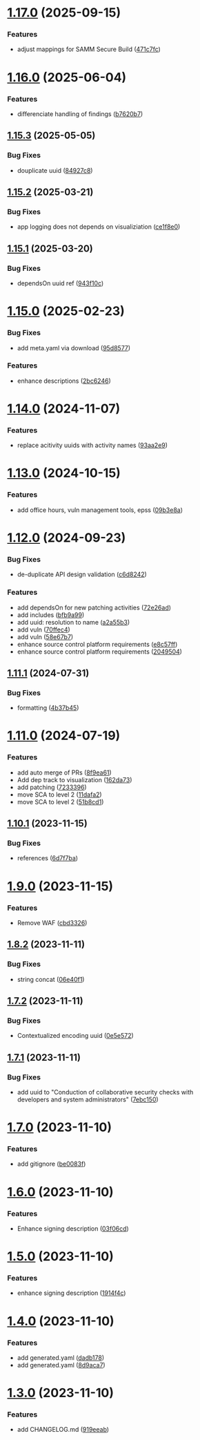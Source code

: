 # [1.17.0](https://github.com/devsecopsmaturitymodel/DevSecOps-MaturityModel-data/compare/v1.16.0...v1.17.0) (2025-09-15)


### Features

* adjust mappings for SAMM Secure Build ([471c7fc](https://github.com/devsecopsmaturitymodel/DevSecOps-MaturityModel-data/commit/471c7fce17e02ef63675047a6620beaf5aa96d2c))

# [1.16.0](https://github.com/devsecopsmaturitymodel/DevSecOps-MaturityModel-data/compare/v1.15.3...v1.16.0) (2025-06-04)


### Features

* differenciate handling of findings ([b7620b7](https://github.com/devsecopsmaturitymodel/DevSecOps-MaturityModel-data/commit/b7620b7fc2c2306e08787657e1c1cf8af42ccda9))

## [1.15.3](https://github.com/devsecopsmaturitymodel/DevSecOps-MaturityModel-data/compare/v1.15.2...v1.15.3) (2025-05-05)


### Bug Fixes

* douplicate uuid ([84927c8](https://github.com/devsecopsmaturitymodel/DevSecOps-MaturityModel-data/commit/84927c85d3409c17a1e762db9fabfde96b7438fe))

## [1.15.2](https://github.com/devsecopsmaturitymodel/DevSecOps-MaturityModel-data/compare/v1.15.1...v1.15.2) (2025-03-21)


### Bug Fixes

* app logging does not depends on visualiziation ([ce1f8e0](https://github.com/devsecopsmaturitymodel/DevSecOps-MaturityModel-data/commit/ce1f8e0b519ac5a5967285ae9df6094ae6187f8b))

## [1.15.1](https://github.com/devsecopsmaturitymodel/DevSecOps-MaturityModel-data/compare/v1.15.0...v1.15.1) (2025-03-20)


### Bug Fixes

* dependsOn uuid ref ([943f10c](https://github.com/devsecopsmaturitymodel/DevSecOps-MaturityModel-data/commit/943f10cb6693af573d9f792f028e5da79797aa0a))

# [1.15.0](https://github.com/devsecopsmaturitymodel/DevSecOps-MaturityModel-data/compare/v1.14.3...v1.15.0) (2025-02-23)


### Bug Fixes

* add meta.yaml via download ([95d8577](https://github.com/devsecopsmaturitymodel/DevSecOps-MaturityModel-data/commit/95d8577b248fb7d56c1e49b7adbd49280255dd14))


### Features

* enhance descriptions ([2bc6246](https://github.com/devsecopsmaturitymodel/DevSecOps-MaturityModel-data/commit/2bc6246e0adb2db2ceb05ac8d975ac3be2418aeb))

# [1.14.0](https://github.com/devsecopsmaturitymodel/DevSecOps-MaturityModel-data/compare/v1.13.0...v1.14.0) (2024-11-07)


### Features

* replace acitivity uuids with activity names ([93aa2e9](https://github.com/devsecopsmaturitymodel/DevSecOps-MaturityModel-data/commit/93aa2e91f732f03d54c273e9bbd53a6e4a8a977b))

# [1.13.0](https://github.com/devsecopsmaturitymodel/DevSecOps-MaturityModel-data/compare/v1.12.0...v1.13.0) (2024-10-15)


### Features

* add office hours, vuln management tools, epss ([09b3e8a](https://github.com/devsecopsmaturitymodel/DevSecOps-MaturityModel-data/commit/09b3e8a69936aec7b10dbdb293cbe41fc864edfe))

# [1.12.0](https://github.com/devsecopsmaturitymodel/DevSecOps-MaturityModel-data/compare/v1.11.1...v1.12.0) (2024-09-23)


### Bug Fixes

* de-duplicate API design validation ([c6d8242](https://github.com/devsecopsmaturitymodel/DevSecOps-MaturityModel-data/commit/c6d82427ddc272f27afc5d7eee36d91e96face14))


### Features

* add dependsOn for new patching activities ([72e26ad](https://github.com/devsecopsmaturitymodel/DevSecOps-MaturityModel-data/commit/72e26ad825e4a8458e39e5e93814ebf3bcb9aa71))
* add includes ([bfb9a99](https://github.com/devsecopsmaturitymodel/DevSecOps-MaturityModel-data/commit/bfb9a993e85cd6c88f79ca314c3cf34e03c1d7be))
* add uuid: resolution to name ([a2a55b3](https://github.com/devsecopsmaturitymodel/DevSecOps-MaturityModel-data/commit/a2a55b363e2c50ef7af9eaca814ef9137f61835d))
* add vuln ([70ffec4](https://github.com/devsecopsmaturitymodel/DevSecOps-MaturityModel-data/commit/70ffec4ddb3ddb2112190b5ca30f97e80eef2d64))
* add vuln ([58e67b7](https://github.com/devsecopsmaturitymodel/DevSecOps-MaturityModel-data/commit/58e67b76c7f4457aac333900bf2430e487a72f2d))
* enhance source control platform requirements ([e8c57ff](https://github.com/devsecopsmaturitymodel/DevSecOps-MaturityModel-data/commit/e8c57ffb898839c26927d0fc827623935e48c82a))
* enhance source control platform requirements ([2049504](https://github.com/devsecopsmaturitymodel/DevSecOps-MaturityModel-data/commit/2049504bfab5d284ecba144814260cad10864e60))

## [1.11.1](https://github.com/devsecopsmaturitymodel/DevSecOps-MaturityModel-data/compare/v1.11.0...v1.11.1) (2024-07-31)


### Bug Fixes

* formatting ([4b37b45](https://github.com/devsecopsmaturitymodel/DevSecOps-MaturityModel-data/commit/4b37b45c9a5f40c2f739f0e8509b7d07fe736224))

# [1.11.0](https://github.com/devsecopsmaturitymodel/DevSecOps-MaturityModel-data/compare/v1.10.1...v1.11.0) (2024-07-19)


### Features

* add auto merge of PRs ([8f9ea61](https://github.com/devsecopsmaturitymodel/DevSecOps-MaturityModel-data/commit/8f9ea61b80c2dab6aea733e35da0ad665618ff44))
* Add dep track to visualization ([162da73](https://github.com/devsecopsmaturitymodel/DevSecOps-MaturityModel-data/commit/162da7338f4e1ad690637122516fd1873147a9e0))
* add patching ([7233396](https://github.com/devsecopsmaturitymodel/DevSecOps-MaturityModel-data/commit/7233396cfc8e8a72cc75f53bbe9067101178fdd2))
* move SCA to level 2 ([11dafa2](https://github.com/devsecopsmaturitymodel/DevSecOps-MaturityModel-data/commit/11dafa271acff38c9c8ae2cca7c3a72022e9df7a))
* move SCA to level 2 ([51b8cd1](https://github.com/devsecopsmaturitymodel/DevSecOps-MaturityModel-data/commit/51b8cd13daec712acee77ec3710557da95453dda))

## [1.10.1](https://github.com/devsecopsmaturitymodel/DevSecOps-MaturityModel-data/compare/v1.10.0...v1.10.1) (2023-11-15)


### Bug Fixes

* references ([6d7f7ba](https://github.com/devsecopsmaturitymodel/DevSecOps-MaturityModel-data/commit/6d7f7ba57413a0b484e83b07bcd54b07d66c10d0))

# [1.9.0](https://github.com/devsecopsmaturitymodel/DevSecOps-MaturityModel-data/compare/v1.8.2...v1.9.0) (2023-11-15)


### Features

* Remove WAF ([cbd3326](https://github.com/devsecopsmaturitymodel/DevSecOps-MaturityModel-data/commit/cbd3326fa4d1c783e953669f5ddcdfead618f38f))

## [1.8.2](https://github.com/devsecopsmaturitymodel/DevSecOps-MaturityModel-data/compare/v1.8.1...v1.8.2) (2023-11-11)


### Bug Fixes

* string concat ([06e40f1](https://github.com/devsecopsmaturitymodel/DevSecOps-MaturityModel-data/commit/06e40f1a5357c4bcb66c1d5976923a1d9b5afc82))

## [1.7.2](https://github.com/devsecopsmaturitymodel/DevSecOps-MaturityModel-data/compare/v1.7.1...v1.7.2) (2023-11-11)


### Bug Fixes

* Contextualized encoding uuid ([0e5e572](https://github.com/devsecopsmaturitymodel/DevSecOps-MaturityModel-data/commit/0e5e572fc2365d8c4574f3262bf09d6659b4b46d))

## [1.7.1](https://github.com/devsecopsmaturitymodel/DevSecOps-MaturityModel-data/compare/v1.7.0...v1.7.1) (2023-11-11)


### Bug Fixes

* add uuid to "Conduction of collaborative security checks with developers and system administrators" ([7ebc150](https://github.com/devsecopsmaturitymodel/DevSecOps-MaturityModel-data/commit/7ebc150cb3fa9df2ac49e5b20a608ecdc2a2b98c))

# [1.7.0](https://github.com/devsecopsmaturitymodel/DevSecOps-MaturityModel-data/compare/v1.6.0...v1.7.0) (2023-11-10)


### Features

* add gitignore ([be0083f](https://github.com/devsecopsmaturitymodel/DevSecOps-MaturityModel-data/commit/be0083f406b8f161a2f7e810f38205d7b8423c04))

# [1.6.0](https://github.com/devsecopsmaturitymodel/DevSecOps-MaturityModel-data/compare/v1.5.0...v1.6.0) (2023-11-10)


### Features

* Enhance signing description ([03f06cd](https://github.com/devsecopsmaturitymodel/DevSecOps-MaturityModel-data/commit/03f06cd3f644f3603c52fbf7b34fefbf77825726))

# [1.5.0](https://github.com/devsecopsmaturitymodel/DevSecOps-MaturityModel-data/compare/v1.4.0...v1.5.0) (2023-11-10)


### Features

* enhance signing description ([1914f4c](https://github.com/devsecopsmaturitymodel/DevSecOps-MaturityModel-data/commit/1914f4c831ea98c87dbb396fc91bbaf479de58e7))

# [1.4.0](https://github.com/devsecopsmaturitymodel/DevSecOps-MaturityModel-data/compare/v1.3.0...v1.4.0) (2023-11-10)


### Features

* add generated.yaml ([dadb178](https://github.com/devsecopsmaturitymodel/DevSecOps-MaturityModel-data/commit/dadb1783e7de9e8496dfbb9586e0eb71d997daa7))
* add generated.yaml ([8d9aca7](https://github.com/devsecopsmaturitymodel/DevSecOps-MaturityModel-data/commit/8d9aca75935da33c4205b342f84cfb8eeeaadc57))

# [1.3.0](https://github.com/devsecopsmaturitymodel/DevSecOps-MaturityModel-data/compare/v1.2.0...v1.3.0) (2023-11-10)


### Features

* add CHANGELOG.md ([919eeab](https://github.com/devsecopsmaturitymodel/DevSecOps-MaturityModel-data/commit/919eeab72be37445c4f7e69a2e37f4761c0ba983))
